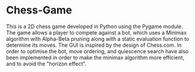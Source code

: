 # Chess-Game

This is a 2D chess game developed in Python using the Pygame module. The game allows a player to compete against a bot, which uses a Minimax algorithm with Alpha-Beta pruning along with a static evaluation function to determine its moves. The GUI is inspired by the design of Chess.com.
In order to optimise the bot, move ordering, and quiescence search have also been implemented in order to make the minimax algorithm more efficient, and to avoid the "horizon effect".
